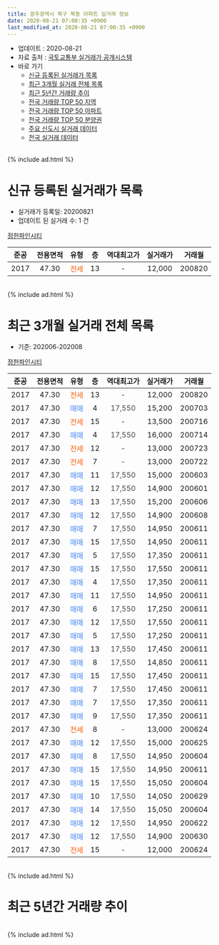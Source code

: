 ```yaml
---
title: 광주광역시 북구 북동 아파트 실거래 정보
date: 2020-08-21 07:00:35 +0900
last_modified_at: 2020-08-21 07:00:35 +0900
---
```


* 업데이트 : 2020-08-21
* 자료 출처 : [국토교통부 실거래가 공개시스템](http://rt.molit.go.kr)
* 바로 가기
    * [신규 등록된 실거래가 목록](#신규-등록된-실거래가-목록)
    * [최근 3개월 실거래 전체 목록](#최근-3개월-실거래-전체-목록)
    * [최근 5년간 거래량 추이](#최근-5년간-거래량-추이)
    * [전국 거래량 TOP 50 지역](https://inasie.github.io/apt-trade-info/최근-3개월-전국에서-가장-거래가-많이-발생한-지역)
    * [전국 거래량 TOP 50 아파트](https://inasie.github.io/apt-trade-info/최근-3개월-전국에서-가장-거래가-많이-발생한-아파트)
    * [전국 거래량 TOP 50 분양권](https://inasie.github.io/apt-trade-info/최근-3개월-전국에서-가장-거래가-많이-발생한-분양권)
    * [주요 신도시 실거래 데이터](https://inasie.github.io/apt-trade-info/주요-신도시)
    * [전국 실거래 데이터](https://inasie.github.io/apt-trade-info/전국)
<br>
{% include ad.html %}
<br>

# 신규 등록된 실거래가 목록
* 실거래가 등록일: 20200821
* 업데이트 된 실거래 수: 1 건


[정한파인시티](https://search.naver.com/search.naver?query=%EA%B4%91%EC%A3%BC%EA%B4%91%EC%97%AD%EC%8B%9C+%EB%B6%81%EA%B5%AC+%EB%B6%81%EB%8F%99+%EC%A0%95%ED%95%9C%ED%8C%8C%EC%9D%B8%EC%8B%9C%ED%8B%B0)

|준공|전용면적|유형|층|역대최고가|실거래가|거래월|
|:---:|:---:|:---:|:---:|:---:|:---:|:---:|
|2017|47.30|<span style="color:#ff5a00">전세</span>|13|<span style="color:#444444">-</span>|12,000|200820|


<br>
{% include ad.html %}
<br>

# 최근 3개월 실거래 전체 목록
* 기준: 202006-202008


[정한파인시티](https://search.naver.com/search.naver?query=%EA%B4%91%EC%A3%BC%EA%B4%91%EC%97%AD%EC%8B%9C+%EB%B6%81%EA%B5%AC+%EB%B6%81%EB%8F%99+%EC%A0%95%ED%95%9C%ED%8C%8C%EC%9D%B8%EC%8B%9C%ED%8B%B0)

|준공|전용면적|유형|층|역대최고가|실거래가|거래월|
|:---:|:---:|:---:|:---:|:---:|:---:|:---:|
|2017|47.30|<span style="color:#ff5a00">전세</span>|13|<span style="color:#444444">-</span>|12,000|200820|
|2017|47.30|<span style="color:#4285f3">매매</span>|4|<span style="color:#444444">17,550</span>|15,200|200703|
|2017|47.30|<span style="color:#ff5a00">전세</span>|15|<span style="color:#444444">-</span>|13,500|200716|
|2017|47.30|<span style="color:#4285f3">매매</span>|4|<span style="color:#444444">17,550</span>|16,000|200714|
|2017|47.30|<span style="color:#ff5a00">전세</span>|12|<span style="color:#444444">-</span>|13,000|200723|
|2017|47.30|<span style="color:#ff5a00">전세</span>|7|<span style="color:#444444">-</span>|13,000|200722|
|2017|47.30|<span style="color:#4285f3">매매</span>|11|<span style="color:#444444">17,550</span>|15,000|200603|
|2017|47.30|<span style="color:#4285f3">매매</span>|12|<span style="color:#444444">17,550</span>|14,900|200601|
|2017|47.30|<span style="color:#4285f3">매매</span>|13|<span style="color:#444444">17,550</span>|15,200|200606|
|2017|47.30|<span style="color:#4285f3">매매</span>|12|<span style="color:#444444">17,550</span>|14,900|200608|
|2017|47.30|<span style="color:#4285f3">매매</span>|7|<span style="color:#444444">17,550</span>|14,950|200611|
|2017|47.30|<span style="color:#4285f3">매매</span>|15|<span style="color:#444444">17,550</span>|14,950|200611|
|2017|47.30|<span style="color:#4285f3">매매</span>|5|<span style="color:#444444">17,550</span>|17,350|200611|
|2017|47.30|<span style="color:#4285f3">매매</span>|15|<span style="color:#444444">17,550</span>|17,550|200611|
|2017|47.30|<span style="color:#4285f3">매매</span>|4|<span style="color:#444444">17,550</span>|17,350|200611|
|2017|47.30|<span style="color:#4285f3">매매</span>|11|<span style="color:#444444">17,550</span>|14,950|200611|
|2017|47.30|<span style="color:#4285f3">매매</span>|6|<span style="color:#444444">17,550</span>|17,250|200611|
|2017|47.30|<span style="color:#4285f3">매매</span>|12|<span style="color:#444444">17,550</span>|17,550|200611|
|2017|47.30|<span style="color:#4285f3">매매</span>|5|<span style="color:#444444">17,550</span>|17,250|200611|
|2017|47.30|<span style="color:#4285f3">매매</span>|13|<span style="color:#444444">17,550</span>|17,450|200611|
|2017|47.30|<span style="color:#4285f3">매매</span>|8|<span style="color:#444444">17,550</span>|14,850|200611|
|2017|47.30|<span style="color:#4285f3">매매</span>|15|<span style="color:#444444">17,550</span>|17,450|200611|
|2017|47.30|<span style="color:#4285f3">매매</span>|7|<span style="color:#444444">17,550</span>|17,450|200611|
|2017|47.30|<span style="color:#4285f3">매매</span>|7|<span style="color:#444444">17,550</span>|17,350|200611|
|2017|47.30|<span style="color:#4285f3">매매</span>|9|<span style="color:#444444">17,550</span>|17,350|200611|
|2017|47.30|<span style="color:#ff5a00">전세</span>|8|<span style="color:#444444">-</span>|13,000|200624|
|2017|47.30|<span style="color:#4285f3">매매</span>|12|<span style="color:#444444">17,550</span>|15,000|200625|
|2017|47.30|<span style="color:#4285f3">매매</span>|8|<span style="color:#444444">17,550</span>|14,950|200604|
|2017|47.30|<span style="color:#4285f3">매매</span>|15|<span style="color:#444444">17,550</span>|14,950|200611|
|2017|47.30|<span style="color:#4285f3">매매</span>|15|<span style="color:#444444">17,550</span>|15,050|200604|
|2017|47.30|<span style="color:#4285f3">매매</span>|10|<span style="color:#444444">17,550</span>|14,050|200629|
|2017|47.30|<span style="color:#4285f3">매매</span>|14|<span style="color:#444444">17,550</span>|15,050|200604|
|2017|47.30|<span style="color:#4285f3">매매</span>|12|<span style="color:#444444">17,550</span>|14,950|200622|
|2017|47.30|<span style="color:#4285f3">매매</span>|12|<span style="color:#444444">17,550</span>|14,900|200630|
|2017|47.30|<span style="color:#ff5a00">전세</span>|15|<span style="color:#444444">-</span>|12,000|200624|


<br>
{% include ad.html %}
<br>

# 최근 5년간 거래량 추이


<div style="width:100%;">
    <canvas id="deal_progress" height="200"></canvas>
</div>

<script>
new Chart(document.getElementById("deal_progress"), {
    type: 'line',
    data: {
        labels: ['201508','201509','201510','201511','201512','201601','201602','201603','201604','201605','201606','201607','201608','201609','201610','201611','201612','201701','201702','201703','201704','201705','201706','201707','201708','201709','201710','201711','201712','201801','201802','201803','201804','201805','201806','201807','201808','201809','201810','201811','201812','201901','201902','201903','201904','201905','201906','201907','201908','201909','201910','201911','201912','202001','202002','202003','202004','202005','202006','202007','202008'],
        datasets: [{
            label: '매매',
            pointRadius: 1,
            data: [0, 0, 0, 0, 0, 0, 0, 0, 0, 0, 0, 0, 0, 0, 0, 0, 0, 0, 0, 0, 1, 0, 1, 0, 2, 1, 1, 0, 0, 0, 0, 0, 0, 0, 0, 0, 2, 0, 0, 0, 1, 0, 3, 0, 0, 0, 0, 1, 0, 0, 0, 0, 0, 1, 1, 0, 2, 4, 27, 2, 0],
            borderColor: "rgba(255, 201, 14, 1)",
            backgroundColor: "rgba(255, 201, 14, 0.5)",
            fill: false,
            lineTension: 0
        },{
            label: '전월세',
            pointRadius: 1,
            data: [0, 0, 0, 0, 0, 0, 0, 0, 0, 0, 0, 0, 0, 0, 0, 0, 0, 0, 0, 0, 1, 6, 1, 6, 12, 6, 0, 0, 1, 0, 1, 0, 1, 1, 0, 0, 0, 2, 0, 0, 0, 0, 1, 1, 0, 0, 5, 3, 2, 4, 2, 0, 0, 3, 0, 0, 1, 1, 2, 3, 1],
            borderColor: "rgba(0, 141, 185, 1)",
            backgroundColor: "rgba(0, 141, 185, 0.5)",
            fill: false,
            lineTension: 0
        }
        ]
    },
    options: {
        responsive: true,
        title: {
            display: false
        },
        tooltips: {
            mode: 'index',
            intersect: false
        },
        hover: {
            mode: 'nearest',
            intersect: true
        },
        scales: {
            xAxes: [{
                display: true,
                scaleLabel: {
                    display: true,
                    labelString: '년/월'
                }
            }],
            yAxes: [{
                display: true,
                ticks: {
                    suggestedMin: 0,
                },
                scaleLabel: {
                    display: true,
                    labelString: '실거래 수'
                }
            }]
        }
    }
});

</script>


<br>
{% include ad.html %}
<br>

